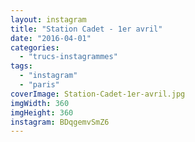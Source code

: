 ```yaml
---
layout: instagram
title: "Station Cadet - 1er avril"
date: "2016-04-01"
categories: 
  - "trucs-instagrammes"
tags: 
  - "instagram"
  - "paris"
coverImage: Station-Cadet-1er-avril.jpg
imgWidth: 360
imgHeight: 360
instagram: BDqgemvSmZ6
---
```

